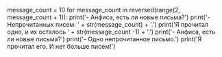 message_count = 10
for message_count in reversed(range(2, message_count + 1)):
    print('- Анфиса, есть ли новые письма?')
    print('- Непрочитанных писем: ' + str(message_count) + '.')
    print('Я  прочитал одно, и их осталось ' + str(message_count -1) + '.')
print('- Анфиса, есть ли новые письма?')
print('- Одно непрочитанное письмо.')
print('Я прочитал его. И нет больше писем!')
